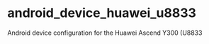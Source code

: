 android_device_huawei_u8833
===========================

Android device configuration for the Huawei Ascend Y300 (U8833

